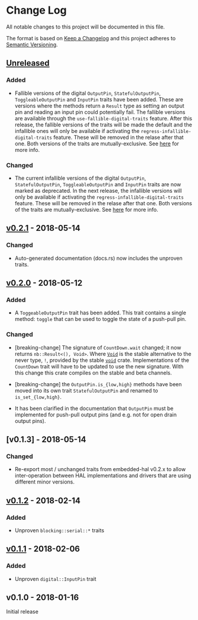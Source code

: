 # Change Log

All notable changes to this project will be documented in this file.

The format is based on [Keep a Changelog](http://keepachangelog.com/)
and this project adheres to [Semantic Versioning](http://semver.org/).

## [Unreleased]

### Added

- Fallible versions of the digital `OutputPin`, `StatefulOutputPin`,
  `ToggleableOutputPin` and `InputPin` traits have been added.
  These are versions where the methods return a `Result` type as setting an output pin
  and reading an input pin could potentially fail.
  The fallible versions are available through the `use-fallible-digital-traits` feature.
  After this release, the fallible versions of the traits will be made the default and
  the infallible ones will only be available if activating the
  `regress-infallible-digital-traits` feature.
  These will be removed in the relase after that one.
  Both versions of the traits are mutually-exclusive.
  See [here](https://github.com/rust-embedded/embedded-hal/issues/95) for more info.

### Changed

- The current infallible versions of the digital `OutputPin`, `StatefulOutputPin`,
  `ToggleableOutputPin` and `InputPin` traits are now marked as deprecated.
  In the next release, the infallible versions will only be available if activating the `regress-infallible-digital-traits` feature.
  These will be removed in the relase after that one.
  Both versions of the traits are mutually-exclusive.
  See [here](https://github.com/rust-embedded/embedded-hal/issues/95) for more info.

## [v0.2.1] - 2018-05-14

### Changed

- Auto-generated documentation (docs.rs) now includes the unproven traits.

## [v0.2.0] - 2018-05-12

### Added

- A `ToggeableOutputPin` trait has been added. This trait contains a single method: `toggle` that
  can be used to toggle the state of a push-pull pin.

### Changed

- [breaking-change] The signature of `CountDown.wait` changed; it now returns `nb::Result<(),
  Void>`. Where [`Void`] is the stable alternative to the never type, `!`, provided by the stable
  [`void`] crate. Implementations of the `CountDown` trait will have to be updated to use the new
  signature. With this change this crate compiles on the stable and beta channels.

[`Void`]: https://docs.rs/void/1.0.2/void/enum.Void.html
[`void`]: https://crates.io/crates/void

- [breaking-change] the `OutputPin.is_{low,high}` methods have been moved into its own trait
  `StatefulOutputPin` and renamed to `is_set_{low,high}`.

- It has been clarified in the documentation that `OutputPin` must be implemented for push-pull
  output pins (and e.g. not for open drain output pins).

## [v0.1.3] - 2018-05-14

### Changed

- Re-export most / unchanged traits from embedded-hal v0.2.x to allow inter-operation between HAL
  implementations and drivers that are using different minor versions.

## [v0.1.2] - 2018-02-14

### Added

- Unproven `blocking::serial::*` traits

## [v0.1.1] - 2018-02-06

### Added

- Unproven `digital::InputPin` trait

## v0.1.0 - 2018-01-16

Initial release

[Unreleased]: https://github.com/japaric/embedded-hal/compare/v0.2.1...HEAD
[v0.2.1]: https://github.com/japaric/embedded-hal/compare/v0.2.0...v0.2.1
[v0.2.0]: https://github.com/japaric/embedded-hal/compare/v0.1.2...v0.2.0
[v0.1.2]: https://github.com/japaric/embedded-hal/compare/v0.1.1...v0.1.2
[v0.1.1]: https://github.com/japaric/embedded-hal/compare/v0.1.0...v0.1.1
